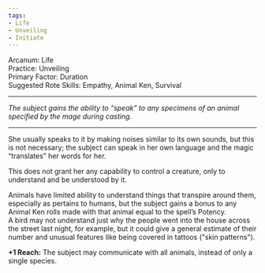 ```yaml
---
tags:
- Life
- Unveiling
- Initiate
---
```


Arcanum: Life\
Practice: Unveiling\
Primary Factor: Duration\
Suggested Rote Skills: Empathy, Animal Ken, Survival

---

_The subject gains the ability to “speak” to any specimens of an animal specified by the mage during casting._

---

She usually speaks to it by making noises similar to its own sounds, but this is not necessary; the subject can speak in her own language and the magic “translates” her words for her.

This does not grant her any capability to control a creature, only to understand and be understood by it.

Animals have limited ability to understand things that transpire around them, especially as pertains to humans, but the subject gains a bonus to any Animal Ken rolls made with that animal equal to the spell’s Potency.\
A bird may not understand just why the people went into the house across the street last night, for example, but it could give a general estimate of their number and unusual features like being covered in tattoos ("skin patterns").

**+1 Reach:** The subject may communicate with all animals, instead of only a single species.